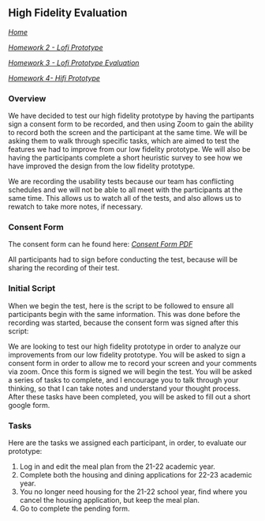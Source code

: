 ## High Fidelity Evaluation
*[Home](index.md)*

*[Homework 2 - Lofi Prototype](lofi.md)*

*[Homework 3 - Lofi Prototype Evaluation](lofi_evaluation.md)*

*[Homework 4- Hifi Prototype](hifi.md)*

### Overview
We have decided to test our high fidelity prototype by having the partipants sign a consent form to be recorded, and then using Zoom to gain the ability to record both the screen and the participant at the same time. We will be asking them to walk through specific tasks, which are aimed to test the features we had to improve from our low fidelity prototype. We will also be having the participants complete a short heuristic survey to see how we have improved the design from the low fidelity prototype.

We are recording the usability tests because our team has conflicting schedules and we will not be able to all meet with the participants at the same time. This allows us to watch all of the tests, and also allows us to rewatch to take more notes, if necessary.

### Consent Form
The consent form can he found here: *[Consent Form PDF](consent_form.pdf)*

All participants had to sign before conducting the test, because will be sharing the recording of their test.

### Initial Script
When we begin the test, here is the script to be followed to ensure all participants begin with the same information. This was done before the recording was started, because the consent form was signed after this script:

We are looking to test our high fidelity prototype in order to analyze our improvements from our low fidelity prototype. You will be asked to sign a consent form in order to allow me to record your screen and your comments via zoom. Once this form is signed we will begin the test. You will be asked a series of tasks to complete, and I encourage you to talk through your thinking, so that I can take notes and understand your thought process. After these tasks have been completed, you will be asked to fill out a short google form.

### Tasks
Here are the tasks we assigned each participant, in order, to evaluate our prototype:
1. Log in and edit the meal plan from the 21-22 academic year.
2. Complete both the housing and dining applications for 22-23 academic year.
3. You no longer need housing for the 21-22 school year, find where you cancel the housing application, but keep the meal plan.
4. Go to complete the pending form.

